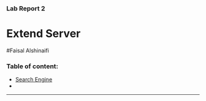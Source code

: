 ### Lab Report 2
# Extend  Server

#Faisal Alshinaifi

### Table of content:

  - [Search Engine](#Search-Engine)
  - 
---

